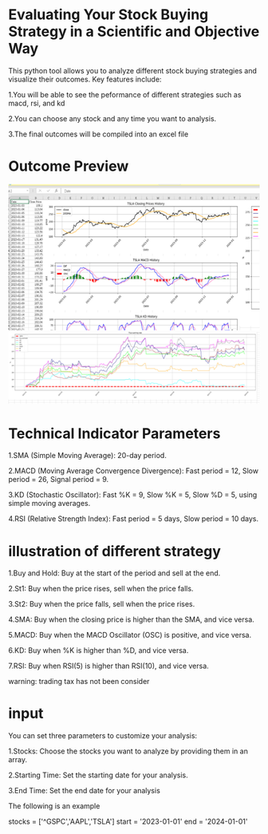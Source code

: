 # Evaluating Your Stock Buying Strategy in a Scientific and Objective Way

This python tool allows you to analyze different stock buying strategies and visualize their outcomes. Key features include:

1.You will be able to see the peformance of different strategies such as macd, rsi, and kd

2.You can choose any stock and any time you want to analysis.

3.The final outcomes will be compiled into an excel file

# Outcome Preview

![Outcome 1](./outcome1.png)
![Outcome 2](./outcome2.png)

# Technical Indicator Parameters

1.SMA (Simple Moving Average): 20-day period.

2.MACD (Moving Average Convergence Divergence): Fast period = 12, Slow period = 26, Signal period = 9.

3.KD (Stochastic Oscillator): Fast %K = 9, Slow %K = 5, Slow %D = 5, using simple moving averages.

4.RSI (Relative Strength Index): Fast period = 5 days, Slow period = 10 days.

# illustration of different strategy

1.Buy and Hold: Buy at the start of the period and sell at the end.

2.St1: Buy when the price rises, sell when the price falls.

3.St2: Buy when the price falls, sell when the price rises.

4.SMA: Buy when the closing price is higher than the SMA, and vice versa.

5.MACD: Buy when the MACD Oscillator (OSC) is positive, and vice versa.

6.KD: Buy when %K is higher than %D, and vice versa.

7.RSI: Buy when RSI(5) is higher than RSI(10), and vice versa.

warning: trading tax has not been consider

# input

You can set three parameters to customize your analysis:

1.Stocks: Choose the stocks you want to analyze by providing them in an array.

2.Starting Time: Set the starting date for your analysis.

3.End Time: Set the end date for your analysis

The following is an example

stocks = ['^GSPC','AAPL','TSLA']
start = '2023-01-01'
end = '2024-01-01'
